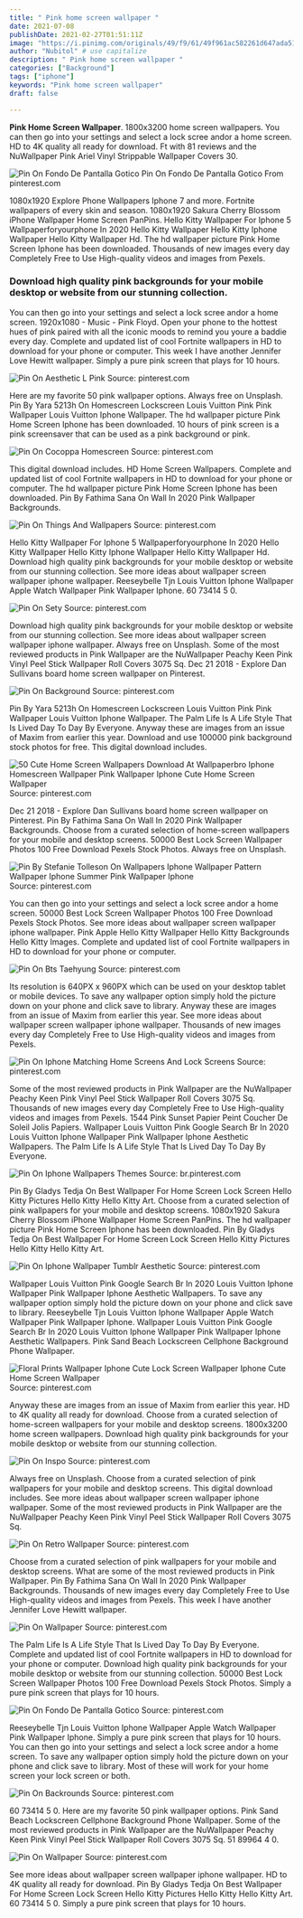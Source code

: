 ```yaml
---
title: " Pink home screen wallpaper "
date: 2021-07-08
publishDate: 2021-02-27T01:51:11Z
image: "https://i.pinimg.com/originals/49/f9/61/49f961ac582261d647ada51b3f768df5.png"
author: "Nubitol" # use capitalize
description: " Pink home screen wallpaper "
categories: ["Background"]
tags: ["iphone"]
keywords: "Pink home screen wallpaper"
draft: false

---
```



**Pink Home Screen Wallpaper**. 1800x3200 home screen wallpapers. You can then go into your settings and select a lock scree andor a home screen. HD to 4K quality all ready for download. Ft with 81 reviews and the NuWallpaper Pink Ariel Vinyl Strippable Wallpaper Covers 30.

![Pin On Fondo De Pantalla Gotico](https://i.pinimg.com/736x/57/ec/e1/57ece17b553db549c3c4a88b3f90a8e6.jpg "Pin On Fondo De Pantalla Gotico")
Pin On Fondo De Pantalla Gotico From pinterest.com


1080x1920 Explore Phone Wallpapers Iphone 7 and more. Fortnite wallpapers of every skin and season. 1080x1920 Sakura Cherry Blossom iPhone Wallpaper Home Screen PanPins. Hello Kitty Wallpaper For Iphone 5 Wallpaperforyourphone In 2020 Hello Kitty Wallpaper Hello Kitty Iphone Wallpaper Hello Kitty Wallpaper Hd. The hd wallpaper picture Pink Home Screen Iphone has been downloaded. Thousands of new images every day Completely Free to Use High-quality videos and images from Pexels.

### Download high quality pink backgrounds for your mobile desktop or website from our stunning collection.

You can then go into your settings and select a lock scree andor a home screen. 1920x1080 - Music - Pink Floyd. Open your phone to the hottest hues of pink paired with all the iconic moods to remind you youre a baddie every day. Complete and updated list of cool Fortnite wallpapers in HD to download for your phone or computer. This week I have another Jennifer Love Hewitt wallpaper. Simply a pure pink screen that plays for 10 hours.


![Pin On Aesthetic L Pink](https://i.pinimg.com/originals/fc/28/d0/fc28d0d53338e9bfee31e12f597ebea3.jpg "Pin On Aesthetic L Pink")
Source: pinterest.com

Here are my favorite 50 pink wallpaper options. Always free on Unsplash. Pin By Yara 5213h On Homescreen Lockscreen Louis Vuitton Pink Pink Wallpaper Louis Vuitton Iphone Wallpaper. The hd wallpaper picture Pink Home Screen Iphone has been downloaded. 10 hours of pink screen is a pink screensaver that can be used as a pink background or pink.

![Pin On Cocoppa Homescreen](https://i.pinimg.com/originals/07/b4/7b/07b47bf2de81e4159c670680e504e68d.png "Pin On Cocoppa Homescreen")
Source: pinterest.com

This digital download includes. HD Home Screen Wallpapers. Complete and updated list of cool Fortnite wallpapers in HD to download for your phone or computer. The hd wallpaper picture Pink Home Screen Iphone has been downloaded. Pin By Fathima Sana On Wall In 2020 Pink Wallpaper Backgrounds.

![Pin On Things And Wallpapers](https://i.pinimg.com/originals/ab/75/1e/ab751ef904e9cd8eba73b35d51856e5b.jpg "Pin On Things And Wallpapers")
Source: pinterest.com

Hello Kitty Wallpaper For Iphone 5 Wallpaperforyourphone In 2020 Hello Kitty Wallpaper Hello Kitty Iphone Wallpaper Hello Kitty Wallpaper Hd. Download high quality pink backgrounds for your mobile desktop or website from our stunning collection. See more ideas about wallpaper screen wallpaper iphone wallpaper. Reeseybelle Tjn Louis Vuitton Iphone Wallpaper Apple Watch Wallpaper Pink Wallpaper Iphone. 60 73414 5 0.

![Pin On Sety](https://i.pinimg.com/736x/f9/a4/50/f9a4502986cf0fd8a83df040c06609b0.jpg "Pin On Sety")
Source: pinterest.com

Download high quality pink backgrounds for your mobile desktop or website from our stunning collection. See more ideas about wallpaper screen wallpaper iphone wallpaper. Always free on Unsplash. Some of the most reviewed products in Pink Wallpaper are the NuWallpaper Peachy Keen Pink Vinyl Peel Stick Wallpaper Roll Covers 3075 Sq. Dec 21 2018 - Explore Dan Sullivans board home screen wallpaper on Pinterest.

![Pin On Background](https://i.pinimg.com/originals/ee/4e/27/ee4e27a12aa7ad2138a5e1d34eb98e3e.jpg "Pin On Background")
Source: pinterest.com

Pin By Yara 5213h On Homescreen Lockscreen Louis Vuitton Pink Pink Wallpaper Louis Vuitton Iphone Wallpaper. The Palm Life Is A Life Style That Is Lived Day To Day By Everyone. Anyway these are images from an issue of Maxim from earlier this year. Download and use 100000 pink background stock photos for free. This digital download includes.

![50 Cute Home Screen Wallpapers Download At Wallpaperbro Iphone Homescreen Wallpaper Pink Wallpaper Iphone Cute Home Screen Wallpaper](https://i.pinimg.com/originals/90/4a/64/904a647d31e23e93b3846aeaf7d666a9.jpg "50 Cute Home Screen Wallpapers Download At Wallpaperbro Iphone Homescreen Wallpaper Pink Wallpaper Iphone Cute Home Screen Wallpaper")
Source: pinterest.com

Dec 21 2018 - Explore Dan Sullivans board home screen wallpaper on Pinterest. Pin By Fathima Sana On Wall In 2020 Pink Wallpaper Backgrounds. Choose from a curated selection of home-screen wallpapers for your mobile and desktop screens. 50000 Best Lock Screen Wallpaper Photos 100 Free Download Pexels Stock Photos. Always free on Unsplash.

![Pin By Stefanie Tolleson On Wallpapers Iphone Wallpaper Pattern Wallpaper Iphone Summer Pink Wallpaper Iphone](https://i.pinimg.com/originals/b6/2d/2b/b62d2b7312b6e82415198cfff5dcead1.jpg "Pin By Stefanie Tolleson On Wallpapers Iphone Wallpaper Pattern Wallpaper Iphone Summer Pink Wallpaper Iphone")
Source: pinterest.com

You can then go into your settings and select a lock scree andor a home screen. 50000 Best Lock Screen Wallpaper Photos 100 Free Download Pexels Stock Photos. See more ideas about wallpaper screen wallpaper iphone wallpaper. Pink Apple Hello Kitty Wallpaper Hello Kitty Backgrounds Hello Kitty Images. Complete and updated list of cool Fortnite wallpapers in HD to download for your phone or computer.

![Pin On Bts Taehyung](https://i.pinimg.com/474x/35/1d/13/351d13c053910ef53dfe0bb4f1149708.jpg "Pin On Bts Taehyung")
Source: pinterest.com

Its resolution is 640PX x 960PX which can be used on your desktop tablet or mobile devices. To save any wallpaper option simply hold the picture down on your phone and click save to library. Anyway these are images from an issue of Maxim from earlier this year. See more ideas about wallpaper screen wallpaper iphone wallpaper. Thousands of new images every day Completely Free to Use High-quality videos and images from Pexels.

![Pin On Iphone Matching Home Screens And Lock Screens](https://i.pinimg.com/originals/b3/3d/3c/b33d3cf9a73f7c8afaa257f832a74c5e.jpg "Pin On Iphone Matching Home Screens And Lock Screens")
Source: pinterest.com

Some of the most reviewed products in Pink Wallpaper are the NuWallpaper Peachy Keen Pink Vinyl Peel Stick Wallpaper Roll Covers 3075 Sq. Thousands of new images every day Completely Free to Use High-quality videos and images from Pexels. 1544 Pink Sunset Papier Peint Coucher De Soleil Jolis Papiers. Wallpaper Louis Vuitton Pink Google Search Br In 2020 Louis Vuitton Iphone Wallpaper Pink Wallpaper Iphone Aesthetic Wallpapers. The Palm Life Is A Life Style That Is Lived Day To Day By Everyone.

![Pin On Iphone Wallpapers Themes](https://i.pinimg.com/originals/14/13/15/1413150ef6bf33cd8186e2c33e88cfc6.jpg "Pin On Iphone Wallpapers Themes")
Source: br.pinterest.com

Pin By Gladys Tedja On Best Wallpaper For Home Screen Lock Screen Hello Kitty Pictures Hello Kitty Hello Kitty Art. Choose from a curated selection of pink wallpapers for your mobile and desktop screens. 1080x1920 Sakura Cherry Blossom iPhone Wallpaper Home Screen PanPins. The hd wallpaper picture Pink Home Screen Iphone has been downloaded. Pin By Gladys Tedja On Best Wallpaper For Home Screen Lock Screen Hello Kitty Pictures Hello Kitty Hello Kitty Art.

![Pin On Iphone Wallpaper Tumblr Aesthetic](https://i.pinimg.com/236x/96/a0/17/96a01720b368a4b3fa6335748a1e7b2b.jpg "Pin On Iphone Wallpaper Tumblr Aesthetic")
Source: pinterest.com

Wallpaper Louis Vuitton Pink Google Search Br In 2020 Louis Vuitton Iphone Wallpaper Pink Wallpaper Iphone Aesthetic Wallpapers. To save any wallpaper option simply hold the picture down on your phone and click save to library. Reeseybelle Tjn Louis Vuitton Iphone Wallpaper Apple Watch Wallpaper Pink Wallpaper Iphone. Wallpaper Louis Vuitton Pink Google Search Br In 2020 Louis Vuitton Iphone Wallpaper Pink Wallpaper Iphone Aesthetic Wallpapers. Pink Sand Beach Lockscreen Cellphone Background Phone Wallpaper.

![Floral Prints Wallpaper Iphone Cute Lock Screen Wallpaper Iphone Cute Home Screen Wallpaper](https://i.pinimg.com/736x/b3/f4/bb/b3f4bb3ec52b7252def08d37341bcac7.jpg "Floral Prints Wallpaper Iphone Cute Lock Screen Wallpaper Iphone Cute Home Screen Wallpaper")
Source: pinterest.com

Anyway these are images from an issue of Maxim from earlier this year. HD to 4K quality all ready for download. Choose from a curated selection of home-screen wallpapers for your mobile and desktop screens. 1800x3200 home screen wallpapers. Download high quality pink backgrounds for your mobile desktop or website from our stunning collection.

![Pin On Inspo](https://i.pinimg.com/originals/93/82/40/9382405f11c03f11b247e946db66198a.png "Pin On Inspo")
Source: pinterest.com

Always free on Unsplash. Choose from a curated selection of pink wallpapers for your mobile and desktop screens. This digital download includes. See more ideas about wallpaper screen wallpaper iphone wallpaper. Some of the most reviewed products in Pink Wallpaper are the NuWallpaper Peachy Keen Pink Vinyl Peel Stick Wallpaper Roll Covers 3075 Sq.

![Pin On Retro Wallpaper](https://i.pinimg.com/474x/01/54/72/015472b85c2b9a5404126a3925de8f23.jpg "Pin On Retro Wallpaper")
Source: pinterest.com

Choose from a curated selection of pink wallpapers for your mobile and desktop screens. What are some of the most reviewed products in Pink Wallpaper. Pin By Fathima Sana On Wall In 2020 Pink Wallpaper Backgrounds. Thousands of new images every day Completely Free to Use High-quality videos and images from Pexels. This week I have another Jennifer Love Hewitt wallpaper.

![Pin On Wallpaper](https://i.pinimg.com/474x/56/f0/36/56f036d94e7f0d6ad93d7423ef72bd9d.jpg "Pin On Wallpaper")
Source: pinterest.com

The Palm Life Is A Life Style That Is Lived Day To Day By Everyone. Complete and updated list of cool Fortnite wallpapers in HD to download for your phone or computer. Download high quality pink backgrounds for your mobile desktop or website from our stunning collection. 50000 Best Lock Screen Wallpaper Photos 100 Free Download Pexels Stock Photos. Simply a pure pink screen that plays for 10 hours.

![Pin On Fondo De Pantalla Gotico](https://i.pinimg.com/736x/57/ec/e1/57ece17b553db549c3c4a88b3f90a8e6.jpg "Pin On Fondo De Pantalla Gotico")
Source: pinterest.com

Reeseybelle Tjn Louis Vuitton Iphone Wallpaper Apple Watch Wallpaper Pink Wallpaper Iphone. Simply a pure pink screen that plays for 10 hours. You can then go into your settings and select a lock scree andor a home screen. To save any wallpaper option simply hold the picture down on your phone and click save to library. Most of these will work for your home screen your lock screen or both.

![Pin On Backrounds](https://i.pinimg.com/originals/8e/cc/32/8ecc3229dfb7b1f89f6a4abd5a008ae6.jpg "Pin On Backrounds")
Source: pinterest.com

60 73414 5 0. Here are my favorite 50 pink wallpaper options. Pink Sand Beach Lockscreen Cellphone Background Phone Wallpaper. Some of the most reviewed products in Pink Wallpaper are the NuWallpaper Peachy Keen Pink Vinyl Peel Stick Wallpaper Roll Covers 3075 Sq. 51 89964 4 0.

![Pin On Wallpaper](https://i.pinimg.com/originals/49/f9/61/49f961ac582261d647ada51b3f768df5.png "Pin On Wallpaper")
Source: pinterest.com

See more ideas about wallpaper screen wallpaper iphone wallpaper. HD to 4K quality all ready for download. Pin By Gladys Tedja On Best Wallpaper For Home Screen Lock Screen Hello Kitty Pictures Hello Kitty Hello Kitty Art. 60 73414 5 0. Simply a pure pink screen that plays for 10 hours.


